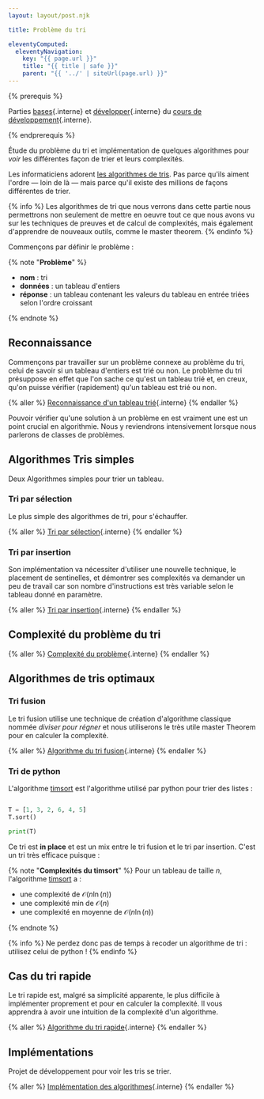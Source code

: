 ```yaml
---
layout: layout/post.njk

title: Problème du tri

eleventyComputed:
  eleventyNavigation:
    key: "{{ page.url }}"
    title: "{{ title | safe }}"
    parent: "{{ '../' | siteUrl(page.url) }}"
---
```


{% prerequis %}

Parties [bases](/cours/coder-et-développer/#bases){.interne} et [développer](/cours/coder-et-développer/#développer){.interne} du [cours de développement](/cours/coder-et-développer){.interne}.

{% endprerequis %}

Étude du problème du tri et implémentation de quelques algorithmes pour _voir_ les différentes façon de trier et leurs complexités.

Les informaticiens adorent [les algorithmes de tris](https://fr.wikipedia.org/wiki/Algorithme_de_tri). Pas parce qu'ils aiment l'ordre — loin de là — mais parce qu'il existe des millions de façons différentes de trier.

{% info %}
Les algorithmes de tri que nous verrons dans cette partie nous permettrons non seulement de mettre en oeuvre tout ce que nous avons vu sur les techniques de preuves et de calcul de complexités, mais également d'apprendre de nouveaux outils, comme le master theorem.
{% endinfo %}

Commençons par définir le problème :

{% note "**Problème**" %}

- **nom** : tri
- **données** : un tableau d'entiers
- **réponse** : un tableau contenant les valeurs du tableau en entrée triées selon l'ordre croissant

{% endnote %}

## Reconnaissance

Commençons par travailler sur un problème connexe au problème du tri, celui de savoir si un tableau d'entiers est trié ou non. Le problème du tri présuppose en effet que l'on sache ce qu'est un tableau trié et, en creux, qu'on puisse vérifier (rapidement) qu'un tableau est trié ou non.

{% aller %}
[Reconnaissance d'un tableau trié](./reconnaissance){.interne}
{% endaller %}

Pouvoir vérifier qu'une solution à un problème en est vraiment une est un point crucial en algorithmie. Nous y reviendrons intensivement lorsque nous parlerons de classes de problèmes.

## Algorithmes Tris simples

Deux Algorithmes simples pour trier un tableau.

### Tri par sélection

Le plus simple des algorithmes de tri, pour s'échauffer.

{% aller %}
[Tri par sélection](./algorithme-sélection){.interne}
{% endaller %}

### Tri par insertion

Son implémentation va nécessiter d'utiliser une nouvelle technique, le placement de sentinelles, et démontrer ses complexités va demander un peu de travail car son nombre d'instructions est très variable selon le tableau donné en paramètre.

{% aller %}
[Tri par insertion](./algorithme-insertion){.interne}
{% endaller %}

## Complexité du problème du tri

{% aller %}
[Complexité du problème](./complexité-problème){.interne}
{% endaller %}

## Algorithmes de tris optimaux

### Tri fusion

Le tri fusion utilise une technique de création d'algorithme classique nommée _diviser pour régner_ et nous utiliserons le très utile master Theorem pour en calculer la complexité.

{% aller %}
[Algorithme du tri fusion](./algorithme-fusion){.interne}
{% endaller %}

### Tri de python

L'algorithme [timsort](https://en.wikipedia.org/wiki/Timsort) est l'algorithme utilisé par python pour trier des listes :

```python

T = [1, 3, 2, 6, 4, 5]
T.sort()

print(T)

```

Ce tri est **in place** et est un mix entre le tri fusion et le tri par insertion. C'est un tri très efficace puisque :

{% note "**Complexités du timsort**" %}
Pour un tableau de taille $n$, l'algorithme [timsort](https://en.wikipedia.org/wiki/Timsort) a :

- une complexité de $\mathcal{O}(n\ln(n))$
- une complexité min de $\mathcal{O}(n)$
- une complexité en moyenne de $\mathcal{O}(n\ln(n))$

{% endnote %}

{% info %}
Ne perdez donc pas de temps à recoder un algorithme de tri : utilisez celui de python !
{% endinfo %}

## Cas du tri rapide

Le tri rapide est, malgré sa simplicité apparente, le plus difficile à implémenter proprement et pour en calculer la complexité. Il vous apprendra à avoir une intuition de la complexité d'un algorithme.

{% aller %}
[Algorithme du tri rapide](./algorithme-rapide){.interne}
{% endaller %}

## Implémentations

Projet de développement pour voir les tris se trier.

{% aller %}
[Implémentation des algorithmes](./implémentation-tris){.interne}
{% endaller %}
